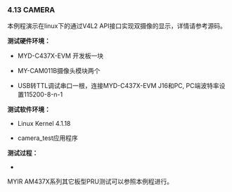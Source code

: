 ### 4.13 CAMERA

本例程演示在linux下的通过V4L2 API接口实现双摄像的显示，详情请参考源码。

**测试硬件环境：**

* MYD-C437X-EVM 开发板一块
* MY-CAM011B摄像头模块两个

* USB转TTL调试串口一根，连接MYD-C437X-EVM J16和PC, PC端波特率设置115200-8-n-1

**测试软件环境：**

* Linux Kernel 4.1.18

* camera\_test应用程序

**测试过程：**

* 



MYIR AM437X系列其它板型PRU测试可以参照本例程进行。

